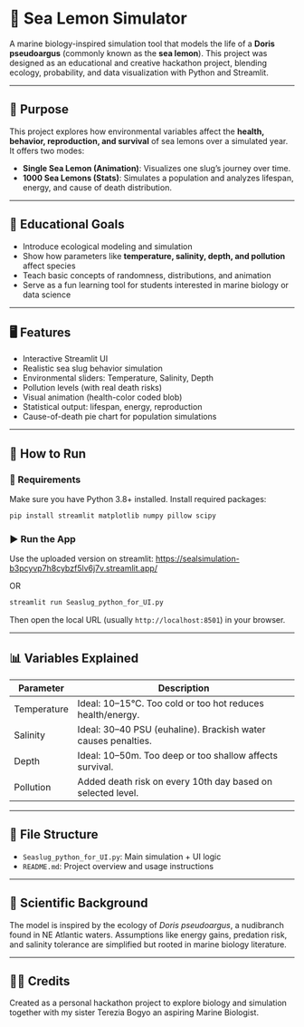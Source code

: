 # 🐌 Sea Lemon Simulator

A marine biology-inspired simulation tool that models the life of a **Doris pseudoargus** (commonly known as the **sea lemon**). This project was designed as an educational and creative hackathon project, blending ecology, probability, and data visualization with Python and Streamlit.

---

## 🎯 Purpose

This project explores how environmental variables affect the **health, behavior, reproduction, and survival** of sea lemons over a simulated year. It offers two modes:

- **Single Sea Lemon (Animation)**: Visualizes one slug’s journey over time.
- **1000 Sea Lemons (Stats)**: Simulates a population and analyzes lifespan, energy, and cause of death distribution.

---

## 🧠 Educational Goals

- Introduce ecological modeling and simulation
- Show how parameters like **temperature, salinity, depth, and pollution** affect species
- Teach basic concepts of randomness, distributions, and animation
- Serve as a fun learning tool for students interested in marine biology or data science

---

## 🖥 Features

- Interactive Streamlit UI
- Realistic sea slug behavior simulation
- Environmental sliders: Temperature, Salinity, Depth
- Pollution levels (with real death risks)
- Visual animation (health-color coded blob)
- Statistical output: lifespan, energy, reproduction
- Cause-of-death pie chart for population simulations

---

## 🚀 How to Run

### 🔧 Requirements

Make sure you have Python 3.8+ installed. Install required packages:

```bash
pip install streamlit matplotlib numpy pillow scipy
```

### ▶️ Run the App

Use the uploaded version on streamlit:
https://sealsimulation-b3pcyvp7h8cybzf5lv6j7v.streamlit.app/

OR

```bash
streamlit run Seaslug_python_for_UI.py
```

Then open the local URL (usually `http://localhost:8501`) in your browser.

---

## 📊 Variables Explained

| Parameter     | Description                                                  |
|---------------|--------------------------------------------------------------|
| Temperature   | Ideal: 10–15°C. Too cold or too hot reduces health/energy.   |
| Salinity      | Ideal: 30–40 PSU (euhaline). Brackish water causes penalties.|
| Depth         | Ideal: 10–50m. Too deep or too shallow affects survival.     |
| Pollution     | Added death risk on every 10th day based on selected level.  |

---

## 📂 File Structure

- `Seaslug_python_for_UI.py`: Main simulation + UI logic
- `README.md`: Project overview and usage instructions

---

## 🧪 Scientific Background

The model is inspired by the ecology of *Doris pseudoargus*, a nudibranch found in NE Atlantic waters. Assumptions like energy gains, predation risk, and salinity tolerance are simplified but rooted in marine biology literature.

---

## 🧑‍🔬 Credits

Created as a personal hackathon project to explore biology and simulation together with my sister Terezia Bogyo an aspiring Marine Biologist.
